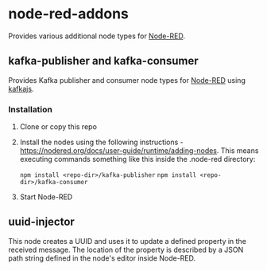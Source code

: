 # node-red-addons

Provides various additional node types for [Node-RED](https://nodered.org/).

## kafka-publisher and kafka-consumer

Provides Kafka publisher and consumer node types for [Node-RED](https://nodered.org/) using [kafkajs](https://www.npmjs.com/package/kafkajs).
### Installation
1. Clone or copy this repo
2. Install the nodes using the following instructions - https://nodered.org/docs/user-guide/runtime/adding-nodes. This means executing commands something like this inside the .node-red directory:

    `npm install <repo-dir>/kafka-publisher`
    `npm install <repo-dir>/kafka-consumer`

3. Start Node-RED

## uuid-injector

This node creates a UUID and uses it to update a defined property in the received message. The location of the property is described by a JSON path string defined in the node's editor inside Node-RED.
